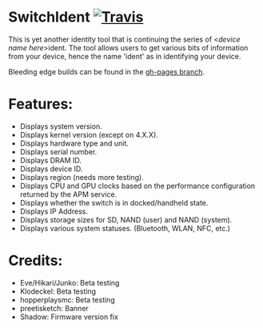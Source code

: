 # SwitchIdent [![Travis](https://img.shields.io/travis/joel16/SwitchIdent.svg?style=flat-square)](https://github.com/joel16/SwitchIdent/tree/gh-pages)

This is yet another identity tool that is continuing the series of <*device name here*>ident. The tool allows users to get various bits of information from your device, hence the name 'ident' as in identifying your device.

Bleeding edge builds can be found in the [gh-pages branch](https://github.com/joel16/SwitchIdent/tree/gh-pages).

# Features: 
- Displays system version.
- Displays kernel version (except on 4.X.X).
- Displays hardware type and unit.
- Displays serial number.
- Displays DRAM ID.
- Displays device ID.
- Displays region (needs more testing).
- Displays CPU and GPU clocks based on the performance configuration returned by the APM service.
- Displays whether the switch is in docked/handheld state.
- Displays IP Address.
- Displays storage sizes for SD, NAND (user) and NAND (system).
- Displays various system statuses. (Bluetooth, WLAN, NFC, etc.)

# Credits:

- Eve/Hikari/Junko: Beta testing
- Klodeckel: Beta testing
- hopperplaysmc: Beta testing
- preetisketch: Banner
- Shadow: Firmware version fix
